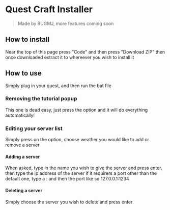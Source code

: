 # Quest Craft Installer

> Made by RUGMJ, more features coming soon

## How to install

Near the top of this page press "Code" and then press "Download ZIP" then once downloaded extract it to whereever you wish to install it

## How to use

Simply plug in your quest, and then run the bat file

### Removing the tutorial popup

This one is dead easy, just press the option and it will do everything automatically!

### Editing your server list

Simply press on the option, choose weather you would like to add or remove a server

#### Adding a server

When asked, type in the name you wish to give the server and press enter, then type the ip address of the server if it requirers a port other than the default one, type a : and then the port like so 127.0.0.1:1234

#### Deleting a server

Simply choose the server you wish to delete and press enter
